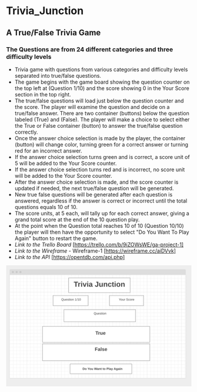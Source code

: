 # Trivia_Junction
## A True/False Trivia Game 
### The Questions are from 24 different categories and three difficulty levels
* Trivia game with questions from various categories and difficulty levels separated into true/false questions. 
* The game begins with the game board showing the question counter on the top left at (Question 1/10) and the score showing 0 in the Your Score section in the top right.
* The true/false questions will load just below the question counter and the score. The player will examine the question and decide on a true/false answer.
 There are two container (buttons) below the question labeled (True) and (False). The player will make a choice to select either the True or False container (button) to answer the true/false question correctly.
* Once the answer choice selection is made by the player, the container (button) will change color, turning green for a correct answer or turning red for an incorrect answer.
* If the answer choice selection turns green and is correct, a score unit of 5 will be added to the Your Score counter.
* If the answer choice selection turns red and is incorrect, no score unit will be added to the Your Score counter.
* After the answer choice selection is made, and the score counter is updated if needed, the next true/false question will be generated.
* New true false questions will be generated after each question is answered, regardless if the answer is correct or incorrect until the total questions equals 10 of 10.
* The score units, at 5 each, will tally up for each correct answer, giving a grand total score at the end of the 10 question play.
* At the point when the Question total reaches 10 of 10 (Question 10/10) the player will then have the opportunity to select "Do You Want To Play Again" button to restart the game.
* _Link to the Trello Board_ [https://trello.com/b/9iZOWsWE/ga-project-1] 
* _Link to the Wireframe_ - Wireframe-1 [https://wireframe.cc/aiDVvk]
* _Link to the API_ [https://opentdb.com/api.php]

 

<img src="images/wf-4.png" alt="Wireframe3">